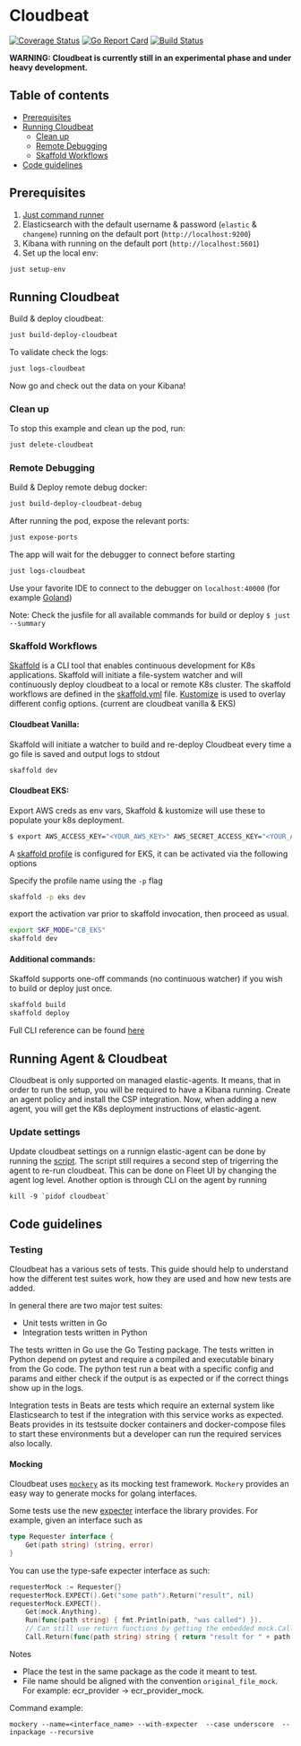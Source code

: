 # Cloudbeat 
[![Coverage Status](https://coveralls.io/repos/github/elastic/cloudbeat/badge.svg?branch=main)](https://coveralls.io/github/elastic/cloudbeat?branch=main)
[![Go Report Card](https://goreportcard.com/badge/github.com/elastic/cloudbeat)](https://goreportcard.com/report/github.com/elastic/cloudbeat)
[![Build Status](https://internal-ci.elastic.co/buildStatus/icon?job=cloudbeat%2Fcloudbeat-mbp%2Fmain)](https://internal-ci.elastic.co/job/cloudbeat/job/cloudbeat-mbp/job/main/)

**WARNING: Cloudbeat is currently still in an experimental phase and under heavy development.**

## Table of contents
- [Prerequisites](#prerequisites)
- [Running Cloudbeat](#running-cloudbeat)
  - [Clean up](#clean-up)
  - [Remote Debugging](#remote-debugging)
  - [Skaffold Workflows](#skaffold-workflows)
- [Code guidelines](#code-guidelines)


## Prerequisites
1. [Just command runner](https://github.com/casey/just)
2. Elasticsearch with the default username & password (`elastic` & `changeme`) running on the default port (`http://localhost:9200`)
3. Kibana with running on the default port (`http://localhost:5601`)
4. Set up the local env:

```zsh
just setup-env
```

## Running Cloudbeat

Build & deploy cloudbeat:

```zsh
just build-deploy-cloudbeat
```

To validate check the logs:

```zsh
just logs-cloudbeat
```

Now go and check out the data on your Kibana!

### Clean up

To stop this example and clean up the pod, run:
```zsh
just delete-cloudbeat
```
### Remote Debugging

Build & Deploy remote debug docker:

```zsh
just build-deploy-cloudbeat-debug
```

After running the pod, expose the relevant ports:
```zsh
just expose-ports
```

The app will wait for the debugger to connect before starting

```zsh
just logs-cloudbeat
```

Use your favorite IDE to connect to the debugger on `localhost:40000` (for example [Goland](https://www.jetbrains.com/help/go/attach-to-running-go-processes-with-debugger.html#step-3-create-the-remote-run-debug-configuration-on-the-client-computer))

Note: Check the jusfile for all available commands for build or deploy `$ just --summary`
</br>

### Skaffold Workflows
[Skaffold](https://skaffold.dev/) is a CLI tool that enables continuous development for K8s applications. Skaffold will initiate a file-system watcher and will continuously deploy cloudbeat to a local or remote K8s cluster. The skaffold workflows are defined in the [skaffold.yml](skaffold.yml) file.
[Kustomize](https://kustomize.io/) is used to overlay different config options. (current are cloudbeat vanilla & EKS)

#### Cloudbeat Vanilla:
Skaffold will initiate a watcher to build and re-deploy Cloudbeat every time a go file is saved and output logs to stdout
```zsh
skaffold dev
```

#### Cloudbeat EKS:
Export AWS creds as env vars, Skaffold & kustomize will use these to populate your k8s deployment.
```zsh
$ export AWS_ACCESS_KEY="<YOUR_AWS_KEY>" AWS_SECRET_ACCESS_KEY="<YOUR_AWS_SECRET>"
```
A [skaffold profile](https://skaffold.dev/docs/environment/profiles/) is configured for EKS, it can be activated via the following options

Specify the profile name using the `-p` flag
```zsh
skaffold -p eks dev
```

export the activation var prior to skaffold invocation, then proceed as usual.
```zsh
export SKF_MODE="CB_EKS"
skaffold dev
```
#### Additional commands:

Skaffold supports one-off commands (no continuous watcher) if you wish to build or deploy just once.
```zsh
skaffold build
skaffold deploy
```
Full CLI reference can be found [here](https://skaffold.dev/docs/references/cli/)
## Running Agent & Cloudbeat
Cloudbeat is only supported on managed elastic-agents. It means, that in order to run the setup, you will be required to have a Kibana running.
Create an agent policy and install the CSP integration. Now, when adding a new agent, you will get the K8s deployment instructions of elastic-agent.

### Update settings
Update cloudbeat settings on a runnign elastic-agent can be done by running the [script](/scripts/remote_edit_config.sh).
The script still requires a second step of trigerring the agent to re-run cloudbeat.
This can be done on Fleet UI by changing the agent log level.
Another option is through CLI on the agent by running 
```
kill -9 `pidof cloudbeat`
```



## Code guidelines

### Testing

Cloudbeat has a various sets of tests. This guide should help to understand how the different test suites work, how they are used and how new tests are added.

In general there are two major test suites:

- Unit tests written in Go
- Integration tests written in Python

The tests written in Go use the Go Testing package. The tests written in Python depend on pytest and require a compiled and executable binary from the Go code. The python test run a beat with a specific config and params and either check if the output is as expected or if the correct things show up in the logs.

Integration tests in Beats are tests which require an external system like Elasticsearch to test if the integration with this service works as expected. Beats provides in its testsuite docker containers and docker-compose files to start these environments but a developer can run the required services also locally.

#### Mocking

Cloudbeat uses [`mockery`](https://github.com/vektra/mockery) as its mocking test framework.
`Mockery` provides an easy way to generate mocks for golang interfaces.

Some tests use the new [expecter]((https://github.com/vektra/mockery#expecter-interfaces)) interface the library provides.
For example, given an interface such as

```go
type Requester interface {
	Get(path string) (string, error)
}
```
You can use the type-safe expecter interface as such:
```go
requesterMock := Requester{}
requesterMock.EXPECT().Get("some path").Return("result", nil)
requesterMock.EXPECT().
	Get(mock.Anything).
	Run(func(path string) { fmt.Println(path, "was called") }).
	// Can still use return functions by getting the embedded mock.Call
	Call.Return(func(path string) string { return "result for " + path }, nil)
```

Notes
- Place the test in the same package as the code it meant to test.
- File name should be aligned with the convention `original_file_mock`. For example: ecr_provider -> ecr_provider_mock.

Command example:
```
mockery --name=<interface_name> --with-expecter  --case underscore  --inpackage --recursive
```
